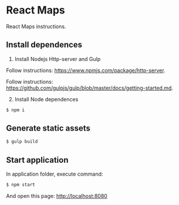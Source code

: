 # React Maps
React Maps instructions.

Install dependences
---------

1) Install Nodejs Http-server and Gulp

Follow instructions: https://www.npmjs.com/package/http-server.

Follow instructions: https://github.com/gulpjs/gulp/blob/master/docs/getting-started.md.

2) Install Node dependences
``` html
$ npm i
```

Generate static assets
---------
``` html
$ gulp build
```

Start application
---------
In application folder, execute command:
``` html
$ npm start
```


And open this page: [http://localhost:8080](http://localhost:8080/)

